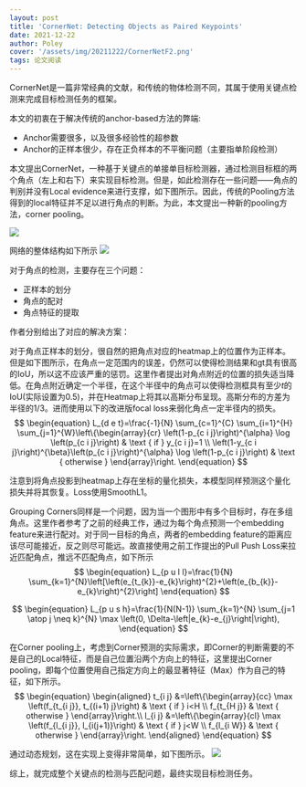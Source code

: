 ```yaml
---
layout: post
title: 'CornerNet: Detecting Objects as Paired Keypoints'
date: 2021-12-22
author: Poley
cover: '/assets/img/20211222/CornerNetF2.png'
tags: 论文阅读
---
```


CornerNet是一篇非常经典的文献，和传统的物体检测不同，其属于使用关键点检测来完成目标检测任务的框架。

本文的初衷在于解决传统的anchor-based方法的弊端:
+ Anchor需要很多，以及很多经验性的超参数
+ Anchor的正样本很少，存在正负样本的不平衡问题（主要指单阶段检测）

本文提出CornerNet，一种基于关键点的单接单目标检测器，通过检测目标框的两个角点（左上和右下）来实现目标检测。但是，如此检测存在一些问题——角点的判别并没有Local evidence来进行支撑，如下图所示。因此，传统的Pooling方法得到的local特征并不足以进行角点的判断。为此，本文提出一种新的pooling方法，corner pooling。

![](/assets/img/20211222/CornerNetF2.png)

网络的整体结构如下所示
![](/assets/img/20211222/CornerNetF4.png)

对于角点的检测，主要存在三个问题：
+ 正样本的划分
+ 角点的配对
+ 角点特征的提取

作者分别给出了对应的解决方案：

对于角点正样本的划分，很自然的把角点对应的heatmap上的位置作为正样本。但是如下图所示，在角点一定范围内的误差，仍然可以使得检测结果和gt具有很高的IoU，所以这不应该严重的惩罚。这里作者提出对角点附近的位置的损失适当降低。在角点附近确定一个半径，在这个半径中的角点可以使得检测框具有至少$t$的IoU(实际设置为0.5)，并在Heatmap上将其以高斯分布呈现。高斯分布的方差为半径的1/3。进而使用以下的改进版focal loss来弱化角点一定半径内的损失。
$$
\begin{equation}
L_{d e t}=\frac{-1}{N} \sum_{c=1}^{C} \sum_{i=1}^{H} \sum_{j=1}^{W}\left\{\begin{array}{cr}
\left(1-p_{c i j}\right)^{\alpha} \log \left(p_{c i j}\right) & \text { if } y_{c i j}=1 \\
\left(1-y_{c i j}\right)^{\beta}\left(p_{c i j}\right)^{\alpha} \log \left(1-p_{c i j}\right) & \text { otherwise }
\end{array}\right.
\end{equation}
$$

注意到将角点投影到heatmap上存在坐标的量化损失，本模型同样预测这个量化损失并将其恢复。Loss使用SmoothL1。

Grouping Corners同样是一个问题，因为当一个图形中有多个目标时，存在多组角点。这里作者参考了之前的经典工作，通过为每个角点预测一个embedding feature来进行配对。对于同一目标的角点，两者的embedding feature的距离应该尽可能接近，反之则尽可能远。故直接使用之前工作提出的Pull Push Loss来拉近匹配角点，推远不匹配角点，如下所示
$$
\begin{equation}
L_{p u l l}=\frac{1}{N} \sum_{k=1}^{N}\left[\left(e_{t_{k}}-e_{k}\right)^{2}+\left(e_{b_{k}}-e_{k}\right)^{2}\right]
\end{equation}
$$

$$
\begin{equation}
L_{p u s h}=\frac{1}{N(N-1)} \sum_{k=1}^{N} \sum_{j=1 \atop j \neq k}^{N} \max \left(0, \Delta-\left|e_{k}-e_{j}\right|\right),
\end{equation}
$$

在Corner pooling上，考虑到Corner预测的实际需求，即Corner的判断需要的不是自己的Local特征，而是自己位置沿两个方向上的特征，这里提出Corner pooling，即每个位置使用自己指定方向上的最显著特征（Max）作为自己的特征，如下所示。
$$
\begin{equation}
\begin{aligned}
t_{i j} &=\left\{\begin{array}{cc}
\max \left(f_{t_{i j}}, t_{(i+1) j}\right) & \text { if } i<H \\
f_{t_{H j}} & \text { otherwise }
\end{array}\right.\\
l_{i j} &=\left\{\begin{array}{cl}
\max \left(f_{l_{i j}}, l_{i(j+1)}\right) & \text { if } j<W \\
f_{l_{i W}} & \text { otherwise }
\end{array}\right.
\end{aligned}
\end{equation}
$$

通过动态规划，这在实现上变得非常简单，如下图所示。
![](/assets/img/20211222/CornerNetF6.png)

综上，就完成整个关键点的检测与匹配问题，最终实现目标检测任务。